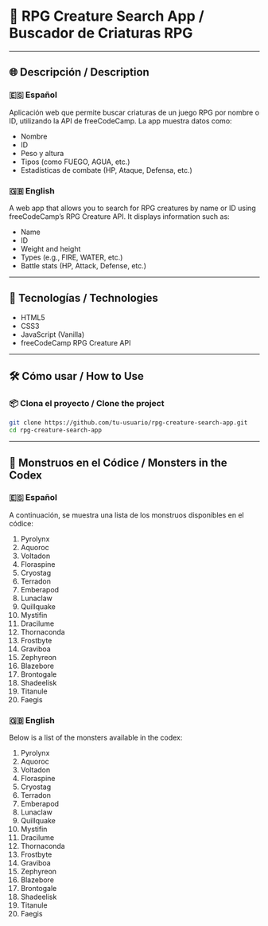 # 🧿 RPG Creature Search App / Buscador de Criaturas RPG

---

## 🌐 Descripción / Description

### 🇪🇸 Español

Aplicación web que permite buscar criaturas de un juego RPG por nombre o ID, utilizando la API de freeCodeCamp. La app muestra datos como:

- Nombre
- ID
- Peso y altura
- Tipos (como FUEGO, AGUA, etc.)
- Estadísticas de combate (HP, Ataque, Defensa, etc.)

### 🇬🇧 English

A web app that allows you to search for RPG creatures by name or ID using freeCodeCamp’s RPG Creature API. It displays information such as:

- Name
- ID
- Weight and height
- Types (e.g., FIRE, WATER, etc.)
- Battle stats (HP, Attack, Defense, etc.)

---

## 🧩 Tecnologías / Technologies

- HTML5
- CSS3
- JavaScript (Vanilla)
- freeCodeCamp RPG Creature API

---

## 🛠️ Cómo usar / How to Use

### 📦 Clona el proyecto / Clone the project

```bash
git clone https://github.com/tu-usuario/rpg-creature-search-app.git
cd rpg-creature-search-app
```

---

## 📜 Monstruos en el Códice / Monsters in the Codex

### 🇪🇸 Español

A continuación, se muestra una lista de los monstruos disponibles en el códice:

1. Pyrolynx
2. Aquoroc
3. Voltadon
4. Floraspine
5. Cryostag
6. Terradon
7. Emberapod
8. Lunaclaw
9. Quillquake
10. Mystifin
11. Dracilume
12. Thornaconda
13. Frostbyte
14. Graviboa
15. Zephyreon
16. Blazebore
17. Brontogale
18. Shadeelisk
19. Titanule
20. Faegis

### 🇬🇧 English

Below is a list of the monsters available in the codex:

1. Pyrolynx
2. Aquoroc
3. Voltadon
4. Floraspine
5. Cryostag
6. Terradon
7. Emberapod
8. Lunaclaw
9. Quillquake
10. Mystifin
11. Dracilume
12. Thornaconda
13. Frostbyte
14. Graviboa
15. Zephyreon
16. Blazebore
17. Brontogale
18. Shadeelisk
19. Titanule
20. Faegis
